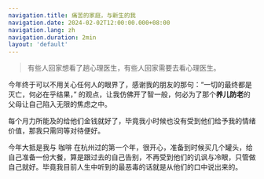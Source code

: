 ```yaml
---
navigation.title: 痛苦的家庭，与新生的我
navigation.date: 2024-02-02T12:00:00.000+08:00
navigation.lang: zh
navigation.duration: 2min
layout: 'default'
---
```


> 有些人回家想看了趟心理医生，有些人回家需要去看心理医生。

今年终于可以不用关心任何人的眼界了，感谢我的朋友的那句：“一切的最终都是灭亡，何必在乎结果，” 的观点，让我仿佛开了智一般，何必为了那个**养儿防老**的父母让自己陷入无限的焦虑之中。

每个月力所能及的给他们金钱就好了，毕竟我小时候也没有受到他们给予我的情绪价值，那我只需同等对待便好。

今年大抵是我与 咖啡 在杭州过的第一个年，很开心，准备到时候买几个罐头，给自己准备一份大餐，算是跟过去的自己告别，不再受到他们的讥讽与冷眼，只管做自己就好。毕竟我目前人生中听到的最恶毒的话就是从他们的口中说出来的。
